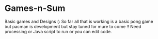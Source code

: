 # Games-n-Sum
Basic games and Designs (:
So far all that is working is a basic pong game but pacman is development but stay tuned for mure to come !!
Need processing or Java script to run or you can edit code. 
